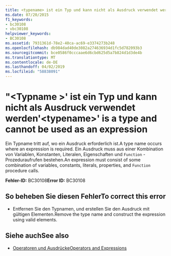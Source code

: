 ```yaml
---
title: <typename> ist ein Typ und kann nicht als Ausdruck verwendet werden.
ms.date: 07/20/2015
f1_keywords:
- bc30108
- vbc30108
helpviewer_keywords:
- BC30108
ms.assetid: 7931361d-78e2-40ca-ac69-e3374273b248
ms.openlocfilehash: db984dad40de3082a274636934d1fc5d782093b3
ms.sourcegitcommit: bce0586f0cccaae6d6cbd625d5a7b824d1d3de4b
ms.translationtype: MT
ms.contentlocale: de-DE
ms.lasthandoff: 04/02/2019
ms.locfileid: "58838091"
---
```

# <a name="typename-is-a-type-and-cannot-be-used-as-an-expression"></a><span data-ttu-id="8dd33-102">"\<Typname >' ist ein Typ und kann nicht als Ausdruck verwendet werden</span><span class="sxs-lookup"><span data-stu-id="8dd33-102">'\<typename>' is a type and cannot be used as an expression</span></span>
<span data-ttu-id="8dd33-103">Ein Typname tritt auf, wo ein Ausdruck erforderlich ist.</span><span class="sxs-lookup"><span data-stu-id="8dd33-103">A type name occurs where an expression is required.</span></span> <span data-ttu-id="8dd33-104">Ein Ausdruck muss aus einer Kombination von Variablen, Konstanten, Literalen, Eigenschaften und `Function` -Prozeduraufrufen bestehen.</span><span class="sxs-lookup"><span data-stu-id="8dd33-104">An expression must consist of some combination of variables, constants, literals, properties, and `Function` procedure calls.</span></span>  
  
 <span data-ttu-id="8dd33-105">**Fehler-ID:** BC30108</span><span class="sxs-lookup"><span data-stu-id="8dd33-105">**Error ID:** BC30108</span></span>  
  
## <a name="to-correct-this-error"></a><span data-ttu-id="8dd33-106">So beheben Sie diesen Fehler</span><span class="sxs-lookup"><span data-stu-id="8dd33-106">To correct this error</span></span>  
  
-   <span data-ttu-id="8dd33-107">Entfernen Sie den Typnamen, und erstellen Sie den Ausdruck mit gültigen Elementen.</span><span class="sxs-lookup"><span data-stu-id="8dd33-107">Remove the type name and construct the expression using valid elements.</span></span>  
  
## <a name="see-also"></a><span data-ttu-id="8dd33-108">Siehe auch</span><span class="sxs-lookup"><span data-stu-id="8dd33-108">See also</span></span>

- [<span data-ttu-id="8dd33-109">Operatoren und Ausdrücke</span><span class="sxs-lookup"><span data-stu-id="8dd33-109">Operators and Expressions</span></span>](../../../visual-basic/programming-guide/language-features/operators-and-expressions/index.md)
